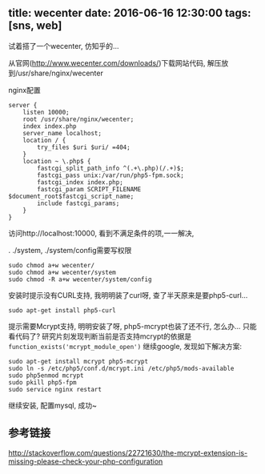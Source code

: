 ﻿title: wecenter
date: 2016-06-16 12:30:00
tags: [sns, web]
---
试着搭了一个wecenter, 仿知乎的...
<!--more-->

从官网(http://www.wecenter.com/downloads/)下载网站代码, 解压放到/usr/share/nginx/wecenter

nginx配置
```
server {                                                                         
    listen 10000;
    root /usr/share/nginx/wecenter;                                              
    index index.php
    server_name localhost;
    location / {                                                                 
        try_files $uri $uri/ =404;                                               
    } 
    location ~ \.php$ {                                                          
        fastcgi_split_path_info ^(.+\.php)(/.+)$;                                
        fastcgi_pass unix:/var/run/php5-fpm.sock;                                
        fastcgi_index index.php;                                                 
        fastcgi_param SCRIPT_FILENAME $document_root$fastcgi_script_name;        
        include fastcgi_params;                                                  
    }                                                                            
}
```
访问http://localhost:10000, 看到不满足条件的项,一一解决,

. ./system, ./system/config需要写权限
```
sudo chmod a+w wecenter/
sudo chmod a+w wecenter/system
sudo chmod -R a+w wecenter/system/config
```

安装时提示没有CURL支持, 我明明装了curl呀, 查了半天原来是要php5-curl...
```
sudo apt-get install php5-curl
```

提示需要Mcrypt支持, 明明安装了呀, php5-mcrypt也装了还不行, 怎么办... 只能看代码了?
研究片刻发现判断当前是否支持mcrypt的依据是`function_exists('mcrypt_module_open')`
继续google, 发现如下解决方案:
```
sudo apt-get install mcrypt php5-mcrypt
sudo ln -s /etc/php5/conf.d/mcrypt.ini /etc/php5/mods-available
sudo php5enmod mcrypt
sudo pkill php5-fpm
sudo service nginx restart
```

继续安装, 配置mysql, 成功~

## 参考链接
http://stackoverflow.com/questions/22721630/the-mcrypt-extension-is-missing-please-check-your-php-configuration

